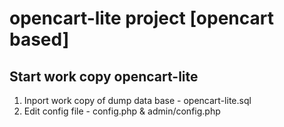 opencart-lite project [opencart based]
=====================================
Start work copy opencart-lite
-------------------------------------
1. Inport work copy of dump data base - opencart-lite.sql
2. Edit config file - config.php & admin/config.php

